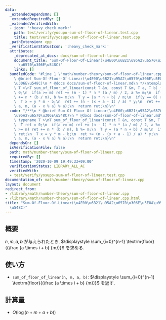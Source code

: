 ```yaml
---
data:
  _extendedDependsOn: []
  _extendedRequiredBy: []
  _extendedVerifiedWith:
  - icon: ':heavy_check_mark:'
    path: test/verify/yosupo-sum-of-floor-of-linear.test.cpp
    title: test/verify/yosupo-sum-of-floor-of-linear.test.cpp
  _pathExtension: cpp
  _verificationStatusIcon: ':heavy_check_mark:'
  attributes:
    _deprecated_at_docs: docs/sum-of-floor-of-linear.md
    document_title: "Sum-Of-Floor-Of-Linear(\u4E00\u6B21\u95A2\u6570\u306E\u5E8A\u95A2\
      \u6570\u306E\u548C)"
    links: []
  bundledCode: "#line 1 \"math/number-theory/sum-of-floor-of-linear.cpp\"\n/**\n *\
    \ @brief Sum-Of-Floor-Of-Linear(\u4E00\u6B21\u95A2\u6570\u306E\u5E8A\u95A2\u6570\
    \u306E\u548C)\n * @docs docs/sum-of-floor-of-linear.md\n */\ntemplate< typename\
    \ T >\nT sum_of_floor_of_linear(const T &n, const T &m, T a, T b) {\n  T ret =\
    \ 0;\n  if(a >= m) ret += (n - 1) * n * (a / m) / 2, a %= m;\n  if(b >= m) ret\
    \ += n * (b / m), b %= m;\n  T y = (a * n + b) / m;\n  if(y == 0) return ret;\n\
    \  T x = y * m - b;\n  ret += (n - (x + a - 1) / a) * y;\n  ret += sum_of_floor_of_linear(y,\
    \ a, m, (a - x % a) % a);\n  return ret;\n}\n"
  code: "/**\n * @brief Sum-Of-Floor-Of-Linear(\u4E00\u6B21\u95A2\u6570\u306E\u5E8A\
    \u95A2\u6570\u306E\u548C)\n * @docs docs/sum-of-floor-of-linear.md\n */\ntemplate<\
    \ typename T >\nT sum_of_floor_of_linear(const T &n, const T &m, T a, T b) {\n\
    \  T ret = 0;\n  if(a >= m) ret += (n - 1) * n * (a / m) / 2, a %= m;\n  if(b\
    \ >= m) ret += n * (b / m), b %= m;\n  T y = (a * n + b) / m;\n  if(y == 0) return\
    \ ret;\n  T x = y * m - b;\n  ret += (n - (x + a - 1) / a) * y;\n  ret += sum_of_floor_of_linear(y,\
    \ a, m, (a - x % a) % a);\n  return ret;\n}\n"
  dependsOn: []
  isVerificationFile: false
  path: math/number-theory/sum-of-floor-of-linear.cpp
  requiredBy: []
  timestamp: '2020-10-09 19:49:33+09:00'
  verificationStatus: LIBRARY_ALL_AC
  verifiedWith:
  - test/verify/yosupo-sum-of-floor-of-linear.test.cpp
documentation_of: math/number-theory/sum-of-floor-of-linear.cpp
layout: document
redirect_from:
- /library/math/number-theory/sum-of-floor-of-linear.cpp
- /library/math/number-theory/sum-of-floor-of-linear.cpp.html
title: "Sum-Of-Floor-Of-Linear(\u4E00\u6B21\u95A2\u6570\u306E\u5E8A\u95A2\u6570\u306E\
  \u548C)"
---
```

## 概要

$n, m, a, b$ が与えられたとき, $\displaystyle \sum_{i=0}^{n-1} \textrm{floor}{(\frac {a \times i + b} {m})}$ を求める.

## 使い方

* `sum_of_floor_of_linear(n, m, a, b)`: $\displaystyle \sum_{i=0}^{n-1} \textrm{floor}{(\frac {a \times i + b} {m})}$ を返す.

## 計算量

* $O(\log (n + m + a + b))$
